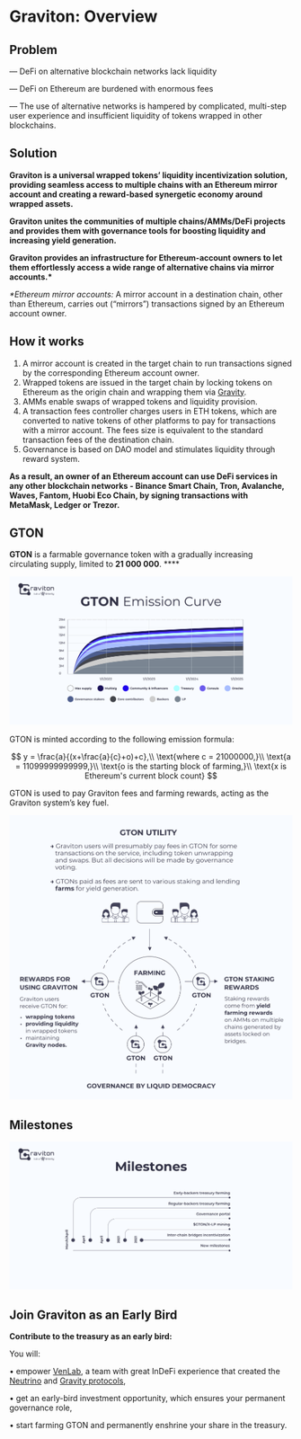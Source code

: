 # Graviton: Overview

## Problem 

— DeFi on alternative blockchain networks lack liquidity

— DeFi on Ethereum are burdened with enormous fees

— The use of alternative networks is hampered by complicated, multi-step user experience and insufficient liquidity of tokens wrapped in other blockchains.

## Solution

**Graviton is a universal wrapped tokens’ liquidity incentivization solution, providing seamless access to multiple chains with an Ethereum mirror account and creating a reward-based synergetic economy around wrapped assets.**

**Graviton unites the communities of multiple chains/AMMs/DeFi projects and provides them with governance tools for boosting liquidity and increasing yield generation.**

**Graviton provides an infrastructure for Ethereum-account owners to let them effortlessly access a wide range of alternative chains via mirror accounts.\***

_\*Ethereum mirror accounts:_ A mirror account in a destination chain, other than Ethereum, carries out \(“mirrors”\) transactions signed by an Ethereum account owner.



## How it works

1. A mirror account is created in the target chain to run transactions signed by the corresponding Ethereum account owner.
2. Wrapped tokens are issued in the target chain by locking tokens on Ethereum as the origin chain and wrapping them via [Gravity](https://gravity.tech).
3. AMMs enable swaps of wrapped tokens and liquidity provision.
4. A transaction fees controller charges users in ETH tokens, which are converted to native tokens of other platforms to pay for transactions with a mirror account. The fees size is equivalent to the standard transaction fees of the destination chain.
5. Governance is based on DAO model and stimulates liquidity through reward system.

**As a result, an owner of an Ethereum account can use DeFi services in any other blockchain networks - Binance Smart Chain, Tron, Avalanche, Waves, Fantom, Huobi Eco Chain, by signing transactions with MetaMask, Ledger or Trezor.**

## GTON

**GTON** is a farmable governance token with a gradually increasing circulating supply, limited to **21 000 000**. ****

![](.gitbook/assets/gton-emission-curve-2x.png)

GTON is minted according to the following emission formula:

$$
y = \frac{a}{(x+\frac{a}{c}+o)+c},\\
\text{where c = 21000000,}\\ 
\text{a = 11099999999999,}\\ 
\text{o is the starting block of farming,}\\
\text{x is Ethereum's current block count}
$$

GTON is used to pay Graviton fees and farming rewards, acting as the Graviton system’s key fuel.

![](.gitbook/assets/gton_utility.png)

## Milestones

![](.gitbook/assets/graviton_milestones-2x%20%281%29.png)

## Join Graviton as an Early Bird

**Contribute to the treasury as an early bird:**

You will:

• empower [VenLab](https://venlab.dev), a team with great InDeFi experience that created the [Neutrino](https://neutrino.at) and [Gravity protocols](https://gravity.tech), 

• get an early-bird investment opportunity, which ensures your permanent governance role,

• start farming GTON and permanently enshrine your share in the treasury.

